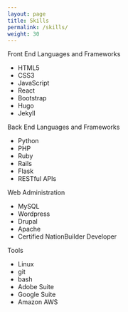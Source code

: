 ```yaml
---
layout: page
title: Skills
permalink: /skills/
weight: 30
---
```


Front End Languages and Frameworks
- HTML5 
- CSS3 
- JavaScript 
- React 
- Bootstrap 
- Hugo 
- Jekyll

Back End Languages and Frameworks

- Python 
- PHP 
- Ruby 
- Rails 
- Flask 
- RESTful APIs 

Web Administration

- MySQL 
- Wordpress 
- Drupal 
- Apache 
- Certified NationBuilder Developer 

Tools

- Linux 
- git 
- bash 
- Adobe Suite 
- Google Suite 
- Amazon AWS